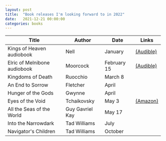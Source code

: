 ```yaml
---
layout: post
title:  "Book releases I'm looking forward to in 2022"
date:   2021-12-21 00:00:00
categories: books
---
```


| Title | Author | Date | Links |
| --- | --- | --- | --- |
| Kings of Heaven audiobook | Nell | January | [\(Audible\)](https://www.audible.com/series/Ash-and-Sand-Series-Audiobooks/B09NWG7F9H?ref=a_pd_Kings-_c1_series_1&pf_rd_p=df6bf89c-ab0c-4323-993a-2a046c7399f9&pf_rd_r=H7A53KQKWJFQZGVW90N6) | 
| Elric of Melnibone audiobook | Moorcock | February 15 | [\(Audible\)](https://www.audible.com/pd/Elric-of-Melnibone-Audiobook/1705028594?ref=a_series_El_c5_lProduct_1_1&pf_rd_p=284b47b1-a5db-4711-9667-612f2ac7458e&pf_rd_r=RZGWR472PY55C030RSV6) | 
| Kingdoms of Death | Ruocchio | March 8 | | 
| An End to Sorrow | Fletcher | April | |
| Hunger of the Gods | Gwynne | April | |
| Eyes of the Void | Tchaikovsky | May 3 | [\(Amazon\)](https://www.amazon.com/gp/product/B09FJPJLH6?storeType=ebooks&pf_rd_p=f8605f7c-c103-4d52-bb57-2e135008faf1&pf_rd_r=F93DZQ05ZWHBDCTTVR0K&pd_rd_wg=DJwkG&pd_rd_i=B09FJPJLH6&ref_=dbs_f_def_rwt_wigo_PUWYL_recs_wigo_6&pd_rd_w=I09O7&pd_rd_r=030238f5-ff13-49b0-ab79-543ec7214f89) |
| All the Seas of the World | Guy Gavriel Kay | May 17 | |
| Into the Narrowdark | Tad Williams | July | |
| Navigator's Children | Tad Williams | October | |
